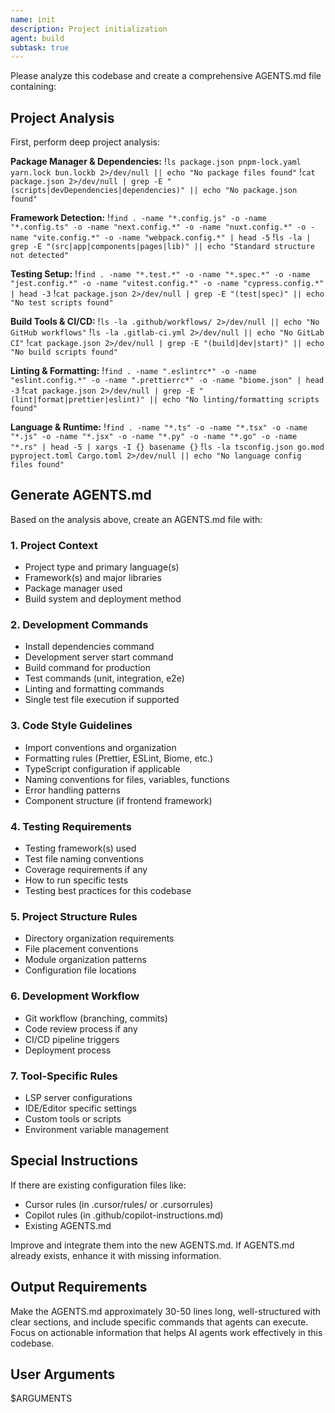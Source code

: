 ```yaml
---
name: init
description: Project initialization
agent: build
subtask: true
---
```


Please analyze this codebase and create a comprehensive AGENTS.md file containing:

## Project Analysis

First, perform deep project analysis:

**Package Manager & Dependencies:**
!`ls package.json pnpm-lock.yaml yarn.lock bun.lockb 2>/dev/null || echo "No package files found"`
!`cat package.json 2>/dev/null | grep -E "(scripts|devDependencies|dependencies)" || echo "No package.json found"`

**Framework Detection:**
!`find . -name "*.config.js" -o -name "*.config.ts" -o -name "next.config.*" -o -name "nuxt.config.*" -o -name "vite.config.*" -o -name "webpack.config.*" | head -5`
!`ls -la | grep -E "(src|app|components|pages|lib)" || echo "Standard structure not detected"`

**Testing Setup:**
!`find . -name "*.test.*" -o -name "*.spec.*" -o -name "jest.config.*" -o -name "vitest.config.*" -o -name "cypress.config.*" | head -3`
!`cat package.json 2>/dev/null | grep -E "(test|spec)" || echo "No test scripts found"`

**Build Tools & CI/CD:**
!`ls -la .github/workflows/ 2>/dev/null || echo "No GitHub workflows"`
!`ls -la .gitlab-ci.yml 2>/dev/null || echo "No GitLab CI"`
!`cat package.json 2>/dev/null | grep -E "(build|dev|start)" || echo "No build scripts found"`

**Linting & Formatting:**
!`find . -name ".eslintrc*" -o -name "eslint.config.*" -o -name ".prettierrc*" -o -name "biome.json" | head -3`
!`cat package.json 2>/dev/null | grep -E "(lint|format|prettier|eslint)" || echo "No linting/formatting scripts found"`

**Language & Runtime:**
!`find . -name "*.ts" -o -name "*.tsx" -o -name "*.js" -o -name "*.jsx" -o -name "*.py" -o -name "*.go" -o -name "*.rs" | head -5 | xargs -I {} basename {}`
!`ls -la tsconfig.json go.mod pyproject.toml Cargo.toml 2>/dev/null || echo "No language config files found"`

## Generate AGENTS.md

Based on the analysis above, create an AGENTS.md file with:

### 1. Project Context

- Project type and primary language(s)
- Framework(s) and major libraries
- Package manager used
- Build system and deployment method

### 2. Development Commands

- Install dependencies command
- Development server start command
- Build command for production
- Test commands (unit, integration, e2e)
- Linting and formatting commands
- Single test file execution if supported

### 3. Code Style Guidelines

- Import conventions and organization
- Formatting rules (Prettier, ESLint, Biome, etc.)
- TypeScript configuration if applicable
- Naming conventions for files, variables, functions
- Error handling patterns
- Component structure (if frontend framework)

### 4. Testing Requirements

- Testing framework(s) used
- Test file naming conventions
- Coverage requirements if any
- How to run specific tests
- Testing best practices for this codebase

### 5. Project Structure Rules

- Directory organization requirements
- File placement conventions
- Module organization patterns
- Configuration file locations

### 6. Development Workflow

- Git workflow (branching, commits)
- Code review process if any
- CI/CD pipeline triggers
- Deployment process

### 7. Tool-Specific Rules

- LSP server configurations
- IDE/Editor specific settings
- Custom tools or scripts
- Environment variable management

## Special Instructions

If there are existing configuration files like:

- Cursor rules (in .cursor/rules/ or .cursorrules)
- Copilot rules (in .github/copilot-instructions.md)
- Existing AGENTS.md

Improve and integrate them into the new AGENTS.md. If AGENTS.md already exists, enhance it with missing information.

## Output Requirements

Make the AGENTS.md approximately 30-50 lines long, well-structured with clear sections, and include specific commands that agents can execute. Focus on actionable information that helps AI agents work effectively in this codebase.

## User Arguments

$ARGUMENTS
